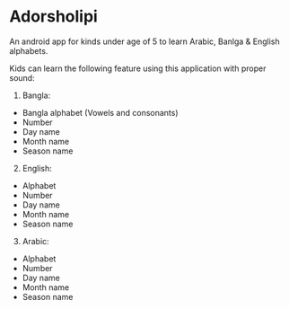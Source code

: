 # Adorsholipi
An android app for kinds under age of 5 to learn Arabic, Banlga &amp; English alphabets. 

Kids can learn the following feature using this application with proper sound:

1. Bangla:
 - Bangla alphabet (Vowels and consonants)
 - Number
 - Day name
 - Month name
 - Season name
 
2. English: 
 - Alphabet
 - Number
 - Day name
 - Month name
 - Season name
 
3. Arabic: 
 - Alphabet
 - Number
 - Day name
 - Month name
 - Season name
